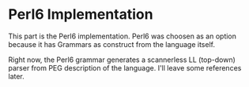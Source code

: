 # Perl6 Implementation

This part is the Perl6 implementation. Perl6 was choosen as an option because it has Grammars as construct from the language itself.

Right now, the Perl6 grammar generates a scannerless LL (top-down) parser from PEG description of the language. I'll leave some references later.
